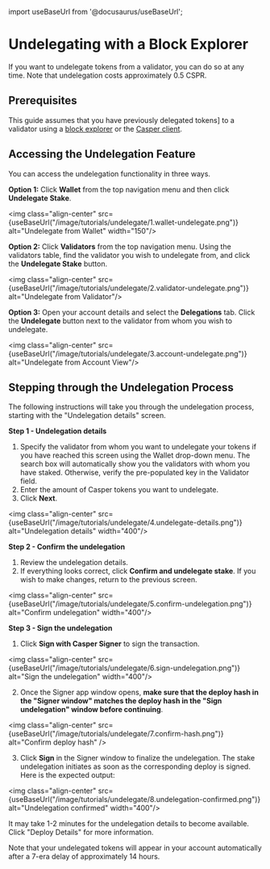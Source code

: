 import useBaseUrl from '@docusaurus/useBaseUrl';

# Undelegating with a Block Explorer

If you want to undelegate tokens from a validator, you can do so at any time. Note that undelegation costs approximately 0.5 CSPR. 

## Prerequisites 

This guide assumes that you have previously delegated tokens] to a validator using a [block explorer](/users/delegate-ui) or the [Casper client](/developers/cli/delegate).

## Accessing the Undelegation Feature

You can access the undelegation functionality in three ways.

**Option 1:** Click **Wallet** from the top navigation menu and then click **Undelegate Stake**.

<img class="align-center" src={useBaseUrl("/image/tutorials/undelegate/1.wallet-undelegate.png")} alt="Undelegate from Wallet" width="150"/>

**Option 2:** Click **Validators** from the top navigation menu. Using the validators table, find the validator you wish to undelegate from, and click the **Undelegate Stake** button.

<img class="align-center" src={useBaseUrl("/image/tutorials/undelegate/2.validator-undelegate.png")} alt="Undelegate from Validator"/>

**Option 3:** Open your account details and select the **Delegations** tab. Click the **Undelegate** button next to the validator from whom you wish to undelegate.

<img class="align-center" src={useBaseUrl("/image/tutorials/undelegate/3.account-undelegate.png")} alt="Undelegate from Account View"/>

## Stepping through the Undelegation Process

The following instructions will take you through the undelegation process, starting with the "Undelegation details" screen.

**Step 1 - Undelegation details**

1.  Specify the validator from whom you want to undelegate your tokens if you have reached this screen using the Wallet drop-down menu. The search box will automatically show you the validators with whom you have staked. Otherwise, verify the pre-populated key in the Validator field.
2.  Enter the amount of Casper tokens you want to undelegate.
3.  Click **Next**.

<img class="align-center" src={useBaseUrl("/image/tutorials/undelegate/4.undelegate-details.png")} alt="Undelegation details" width="400"/>

**Step 2 - Confirm the undelegation**

1.  Review the undelegation details.
2.  If everything looks correct, click **Confirm and undelegate stake**. If you wish to make changes, return to the previous screen.

<img class="align-center" src={useBaseUrl("/image/tutorials/undelegate/5.confirm-undelegation.png")} alt="Confirm undelegation" width="400"/>

**Step 3 - Sign the undelegation**

1.  Click **Sign with Casper Signer** to sign the transaction.

<img class="align-center" src={useBaseUrl("/image/tutorials/undelegate/6.sign-undelegation.png")} alt="Sign the undelegation" width="400"/>

2.  Once the Signer app window opens, **make sure that the deploy hash in the "Signer window" matches the deploy hash in the "Sign undelegation" window before continuing**.

<img class="align-center" src={useBaseUrl("/image/tutorials/undelegate/7.confirm-hash.png")} alt="Confirm deploy hash" />

3.  Click **Sign** in the Signer window to finalize the undelegation. The stake undelegation initiates as soon as the corresponding deploy is signed. Here is the expected output:

<img class="align-center" src={useBaseUrl("/image/tutorials/undelegate/8.undelegation-confirmed.png")} alt="Undelegation confirmed" width="400"/>

It may take 1-2 minutes for the undelegation details to become available. Click "Deploy Details" for more information. 

Note that your undelegated tokens will appear in your account automatically after a 7-era delay of approximately 14 hours.


